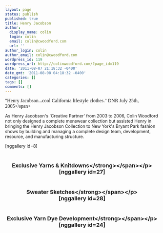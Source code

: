 ```yaml
---
layout: page
status: publish
published: true
title: Henry Jacobson
author:
  display_name: colin
  login: colin
  email: colin@cwoodford.com
  url: ''
author_login: colin
author_email: colin@cwoodford.com
wordpress_id: 119
wordpress_url: http://colinwoodford.com/?page_id=119
date: '2011-08-07 21:18:32 -0400'
date_gmt: '2011-08-08 04:18:32 -0400'
categories: []
tags: []
comments: []
---
```

<p><span style="font-family: 'times new roman', times; font-size: medium;">"Henry Jacobson...cool California lifestyle clothes." DNR July 25th, 2005<&#47;span></p>
<p>As Henry Jacobson's 'Creative Partner' from 2003 to 2006, Colin Woodford not only designed a complete menswear collection but assisted Henry in bringing the Henry Jacobson Collection to New York's Bryant Park fashion shows by building and managing a complete design team, development, resource, and manufacturing structure.</p>
<p>[nggallery id=8]</p>
<p>&nbsp;</p>
<p style="text-align: center;"><span style="font-size: large;"><strong>Exclusive Yarns &amp; Knitdowns<&#47;strong><&#47;span><&#47;p><br />
[nggallery id=27]</p>
<p>&nbsp;</p>
<p style="text-align: center;"><span style="font-size: large;"><strong>Sweater Sketches<&#47;strong><&#47;span><&#47;p><br />
[nggallery id=28]</p>
<p>&nbsp;</p>
<p style="text-align: center;"><span style="font-size: large;"><strong>Exclusive Yarn Dye Development<&#47;strong><&#47;span><&#47;p><br />
[nggallery id=24]</p>

